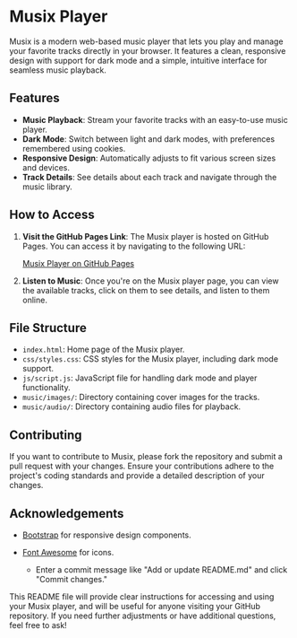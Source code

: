 # Musix Player

Musix is a modern web-based music player that lets you play and manage your favorite tracks directly in your browser. It features a clean, responsive design with support for dark mode and a simple, intuitive interface for seamless music playback.

## Features

- **Music Playback**: Stream your favorite tracks with an easy-to-use music player.
- **Dark Mode**: Switch between light and dark modes, with preferences remembered using cookies.
- **Responsive Design**: Automatically adjusts to fit various screen sizes and devices.
- **Track Details**: See details about each track and navigate through the music library.

## How to Access

1. **Visit the GitHub Pages Link**: The Musix player is hosted on GitHub Pages. You can access it by navigating to the following URL:

   [Musix Player on GitHub Pages](https://Noahscratch493.github.io/musix-player)

2. **Listen to Music**: Once you're on the Musix player page, you can view the available tracks, click on them to see details, and listen to them online.

## File Structure

- `index.html`: Home page of the Musix player.
- `css/styles.css`: CSS styles for the Musix player, including dark mode support.
- `js/script.js`: JavaScript file for handling dark mode and player functionality.
- `music/images/`: Directory containing cover images for the tracks.
- `music/audio/`: Directory containing audio files for playback.

## Contributing

If you want to contribute to Musix, please fork the repository and submit a pull request with your changes. Ensure your contributions adhere to the project's coding standards and provide a detailed description of your changes.


## Acknowledgements

- [Bootstrap](https://getbootstrap.com) for responsive design components.
- [Font Awesome](https://fontawesome.com) for icons.


   - Enter a commit message like "Add or update README.md" and click "Commit changes."

This README file will provide clear instructions for accessing and using your Musix player, and will be useful for anyone visiting your GitHub repository. If you need further adjustments or have additional questions, feel free to ask!
